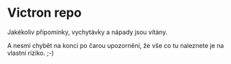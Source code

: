 # Victron repo

Jakékoliv připomínky, vychytávky a nápady jsou vítány.

A nesmí chybět na konci po čarou upozornění, že vše co tu naleznete je na vlastní riziko. ;-)
